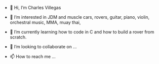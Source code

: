 - 👋 Hi, I’m Charles Villegas

- 👀 I’m interested in JDM and muscle cars, rovers, guitar, piano, violin, orchestral music, MMA, muay thai,
- 🌱 I’m currently learning how to code in C and how to build a rover from scratch.
- 💞️ I’m looking to collaborate on ...
- 📫 How to reach me ...

<!---
ColorLez01/ColorLez01 is a ✨ special ✨ repository because its `README.md` (this file) appears on your GitHub profile.
You can click the Preview link to take a look at your changes.
--->
